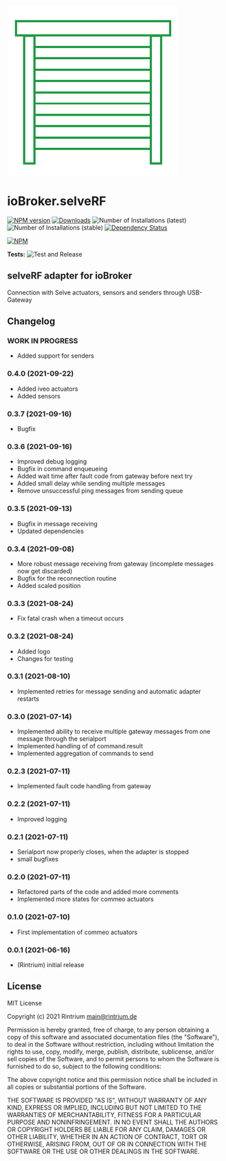 ![Logo](admin/selverf.png)
# ioBroker.selveRF

[![NPM version](https://img.shields.io/npm/v/iobroker.selverf.svg)](https://www.npmjs.com/package/iobroker.selverf)
[![Downloads](https://img.shields.io/npm/dm/iobroker.selverf.svg)](https://www.npmjs.com/package/iobroker.selverf)
![Number of Installations (latest)](https://iobroker.live/badges/selverf-installed.svg)
![Number of Installations (stable)](https://iobroker.live/badges/selverf-stable.svg)
[![Dependency Status](https://img.shields.io/david/Rintrium/iobroker.selverf.svg)](https://david-dm.org/Rintrium/iobroker.selverf)

[![NPM](https://nodei.co/npm/iobroker.selverf.png?downloads=true)](https://nodei.co/npm/iobroker.selverf/)

**Tests:** ![Test and Release](https://github.com/Rintrium/ioBroker.selverf/workflows/Test%20and%20Release/badge.svg)

## selveRF adapter for ioBroker

Connection with Selve actuators, sensors and senders through USB-Gateway

## Changelog

### **WORK IN PROGRESS**
* Added support for senders

### 0.4.0 (2021-09-22)
* Added iveo actuators
* Added sensors

### 0.3.7 (2021-09-16)
* Bugfix

### 0.3.6 (2021-09-16)
* Improved debug logging
* Bugfix in command enqueueing
* Added wait time after fault code from gateway before next try
* Added small delay while sending multiple messages
* Remove unsuccessful ping messages from sending queue

### 0.3.5 (2021-09-13)
* Bugfix in message receiving
* Updated dependencies

### 0.3.4 (2021-09-08)
* More robust message receiving from gateway (incomplete messages now get discarded)
* Bugfix for the reconnection routine
* Added scaled position

### 0.3.3 (2021-08-24)
* Fix fatal crash when a timeout occurs

### 0.3.2 (2021-08-24)
* Added logo
* Changes for testing

### 0.3.1 (2021-08-10)
* Implemented retries for message sending and automatic adapter restarts

### 0.3.0 (2021-07-14)
* Implemented ability to receive multiple gateway messages from one message through the serialport
* Implemented handling of of command.result
* Implemented aggregation of commands to send
### 0.2.3 (2021-07-11)
* Implemented fault code handling from gateway
### 0.2.2 (2021-07-11)
* Improved logging
### 0.2.1 (2021-07-11)
* Serialport now properly closes, when the adapter is stopped
* small bugfixes
### 0.2.0 (2021-07-11)
* Refactored parts of the code and added more comments
* Implemented more states for commeo actuators
### 0.1.0 (2021-07-10)
* First implementation of commeo actuators
### 0.0.1 (2021-06-16)
* (Rintrium) initial release

## License
MIT License

Copyright (c) 2021 Rintrium <main@rintrium.de>

Permission is hereby granted, free of charge, to any person obtaining a copy
of this software and associated documentation files (the "Software"), to deal
in the Software without restriction, including without limitation the rights
to use, copy, modify, merge, publish, distribute, sublicense, and/or sell
copies of the Software, and to permit persons to whom the Software is
furnished to do so, subject to the following conditions:

The above copyright notice and this permission notice shall be included in all
copies or substantial portions of the Software.

THE SOFTWARE IS PROVIDED "AS IS", WITHOUT WARRANTY OF ANY KIND, EXPRESS OR
IMPLIED, INCLUDING BUT NOT LIMITED TO THE WARRANTIES OF MERCHANTABILITY,
FITNESS FOR A PARTICULAR PURPOSE AND NONINFRINGEMENT. IN NO EVENT SHALL THE
AUTHORS OR COPYRIGHT HOLDERS BE LIABLE FOR ANY CLAIM, DAMAGES OR OTHER
LIABILITY, WHETHER IN AN ACTION OF CONTRACT, TORT OR OTHERWISE, ARISING FROM,
OUT OF OR IN CONNECTION WITH THE SOFTWARE OR THE USE OR OTHER DEALINGS IN THE
SOFTWARE.